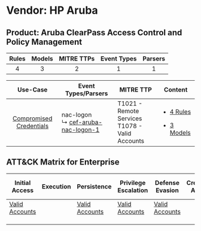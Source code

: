 Vendor: HP Aruba
================
Product: Aruba ClearPass Access Control and Policy Management
-------------------------------------------------------------
| Rules | Models | MITRE TTPs | Event Types | Parsers |
|:-----:|:------:|:----------:|:-----------:|:-------:|
|   4   |   3    |     2      |      1      |    1    |

|                                  Use-Case                                  | Event Types/Parsers                                                                          | MITRE TTP                                             | Content                                                                                                                                                          |
|:--------------------------------------------------------------------------:| -------------------------------------------------------------------------------------------- | ----------------------------------------------------- | ---------------------------------------------------------------------------------------------------------------------------------------------------------------- |
| [Compromised Credentials](../../../UseCases/uc_compromised_credentials.md) |  nac-logon<br> ↳ [cef-aruba-nac-logon-1](Parsers/parserContent_cef-aruba-nac-logon-1.md)<br> | T1021 - Remote Services<br>T1078 - Valid Accounts<br> | [<ul><li>4 Rules</li></ul><ul><li>3 Models</li></ul>](Rules_Models/r_m_hp_aruba_aruba_clearpass_access_control_and_policy_management_Compromised_Credentials.md) |

ATT&CK Matrix for Enterprise
----------------------------
| Initial Access                                                      | Execution | Persistence                                                         | Privilege Escalation                                                | Defense Evasion                                                     | Credential Access | Discovery | Lateral Movement                                                     | Collection | Command and Control | Exfiltration | Impact |
| ------------------------------------------------------------------- | --------- | ------------------------------------------------------------------- | ------------------------------------------------------------------- | ------------------------------------------------------------------- | ----------------- | --------- | -------------------------------------------------------------------- | ---------- | ------------------- | ------------ | ------ |
| [Valid Accounts](https://attack.mitre.org/techniques/T1078)<br><br> |           | [Valid Accounts](https://attack.mitre.org/techniques/T1078)<br><br> | [Valid Accounts](https://attack.mitre.org/techniques/T1078)<br><br> | [Valid Accounts](https://attack.mitre.org/techniques/T1078)<br><br> |                   |           | [Remote Services](https://attack.mitre.org/techniques/T1021)<br><br> |            |                     |              |        |